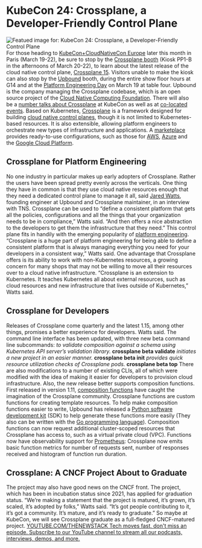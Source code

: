 # KubeCon 24: Crossplane, a Developer-Friendly Control Plane
![Featued image for: KubeCon 24: Crossplane, a Developer-Friendly Control Plane](https://cdn.thenewstack.io/media/2024/03/8cbb2856-kubecon24-eu-1024x703.jpg)
For those heading to
[KubeCon+CloudNativeCon Europe](https://events.linuxfoundation.org/kubecon-cloudnativecon-europe/) later this month in Paris (March 19-22), be sure to stop by the [Crossplane booth](https://thenewstack.io/crossplane-a-package-based-approach-to-platform-building/) (Kiosk PP1-B in the afternoons of March 20-22), to learn about the latest release of the cloud native control plane, [Crossplane 15](https://github.com/crossplane/crossplane/releases/tag/v1.15.0).
Visitors unable to make the kiosk can also stop by the
[Upbound](https://www.upbound.io/) booth, during the entire show floor hours at G14 and at the [Platform Engineering Day](https://events.linuxfoundation.org/kubecon-cloudnativecon-europe/co-located-events/platform-engineering-day/) on March 19 at table four. Upbound is the company managing the Crossplane codebase, which is an open source project of the [Cloud Native Computing Foundation](https://cncf.io/?utm_content=inline-mention).
There will also be a
[number talks about Crossplane](https://kccnceu2024.sched.com/?searchstring=crossplane&iframe=no) at KubeCon as well as at [co-located events](https://colocatedeventseu2024.sched.com/?searchstring=crossplane&iframe=no).
Based on Kubernetes,
[Crossplane](https://github.com/crossplane/crossplane) is a framework designed for building [cloud native control planes](https://thenewstack.io/cloud-native/), though it is not limited to Kubernetes-based resources. It is also extensible, allowing platform engineers to orchestrate new types of infrastructure and applications. A [marketplace](https://marketplace.upbound.io/) provides ready-to-use configurations, such as those for [AWS](https://aws.amazon.com/?utm_content=inline-mention), [Azure](https://news.microsoft.com/?utm_content=inline-mention) and the [Google Cloud Platform](https://cloud.withgoogle.com?utm_content=inline-mention).
## Crossplane for Platform Engineering
No one industry in particular makes up early adopters of Crossplane. Rather the users have been spread pretty evenly across the verticals. One thing they have in common is that they use cloud native resources enough that they need a dedicated control plane to manage it all, said
[Jared Watts](https://www.linkedin.com/in/jared-watts-jbw976/), founding engineer at Upbound and Crossplane maintainer, in an interview with TNS.
Crossplane can be used to “define a consistent platform that gets all the policies, configurations and all the things that your organization needs to be in compliance,” Watts said. “And then offers a nice abstraction to the developers to get them the infrastructure that they need.”
This control plane fits in handily with the emerging popularity of
[platform engineering](https://thenewstack.io/year-in-review-platform-engineering-still-run-by-spreadsheet/). “Crossplane is a huge part of platform engineering for being able to define a consistent platform that is always managing everything you need for your developers in a consistent way,” Watts said.
One advantage that Crossplane offers is its ability to work with non-Kubernetes resources, a growing concern for many shops that may not be willing to move all their resources over to a cloud native infrastructure.
“Crossplane is an extension to Kubernetes. It teaches Kubernetes all about external resources, such as cloud resources and new infrastructure that lives outside of Kubernetes,” Watts said.
## Crossplane for Developers
Releases of Crossplane come quarterly and the latest 1.15, among other things, promises a better experience for developers. Watts said.
The command line interface has been updated, with three new beta command line subcommands:
*to validate composition against a schema using Kubernetes API server’s validation library.* **crossplane beta validate** *initiates a new project in an easier manner.* **crossplane beta init** *provides quick resource utilization checks of Crossplane pods.* **crossplane beta top**
There are also modifications to a number of existing CLIs, all of which were modified with the idea of making it easier for developers to provision cloud infrastructure.
Also, the new release better supports composition functions. First released in version 1.11,
[composition functions](https://docs.crossplane.io/latest/concepts/composition-functions/) have caught the imagination of the Crossplane community. Crossplane functions are custom functions for creating template resources.
To help make composition functions easier to write, Upbound has released a
[Python software development kit](https://docs.crossplane.io/knowledge-base/guides/write-a-composition-function-in-python/) (SDK) to help generate these functions more easily (They also can be written with the [Go programming language](https://thenewstack.io/golang-co-creator-rob-pike-what-go-got-right-and-wrong/)). Composition functions can now request additional cluster-scoped resources that Crossplane has access to, such as a virtual private cloud (VPC).
Functions now have observability support for
[Prometheus](https://thenewstack.io/creating-a-path-for-prometheus-success/): Crossplane now emits basic function metrics for number of requests sent, number of responses received and histogram of function run duration.
## Crossplane: A CNCF Project About to Graduate
The project may also have good news on the CNCF front. The project, which has been in incubation status since 2021, has applied for graduation status.
“We’re making a statement that the project is matured, it’s grown, it’s scaled, it’s adopted by folks,” Watts said. “It’s got people contributing to it, it’s got a community. It’s mature, and it’s ready to graduate.”
So maybe at KubeCon, we will see Crossplane graduate as a full-fledged CNCF-matured project.
[
YOUTUBE.COM/THENEWSTACK
Tech moves fast, don't miss an episode. Subscribe to our YouTube
channel to stream all our podcasts, interviews, demos, and more.
](https://youtube.com/thenewstack?sub_confirmation=1)